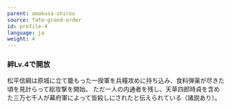 ```yaml
---
parent: amakusa-shirou
source: fate-grand-order
id: profile-4
language: ja
weight: 4
---
```


### 絆Lv.4で開放

松平信綱は原城に立て籠もった一揆軍を兵糧攻めに持ち込み、食料弾薬が尽きた頃を見計らって総攻撃を開始。
ただ一人の内通者を残し、天草四郎時貞を含めた三万七千人が幕府軍によって皆殺しにされたと伝えられている（諸説あり）。
